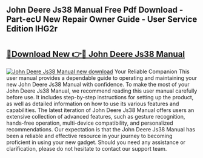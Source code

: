 ## John Deere Js38 Manual Free Pdf Download - Part-ecU New Repair Owner Guide - User Service Edition IHG2r

# <h2><a href="http://bc92771.oget.top/?id=John+Deere+Js38+Manual">🔗Download New 👉🔴 John Deere Js38 Manual</a></h2>

[![John Deere Js38 Manual new download](https://i.imgur.com/5g1atiW.png)](http://bc92771.oget.top/?id=John+Deere+Js38+Manual)
Your Reliable Companion This user manual provides a dependable guide to operating and maintaining your new John Deere Js38 Manual with confidence. To make the most of your John Deere Js38 Manual, we recommend reading this user manual carefully before use. It includes step-by-step instructions for setting up the product, as well as detailed information on how to use its various features and capabilities. The latest iteration of John Deere Js38 Manual offers users an extensive collection of advanced features, such as gesture recognition, hands-free operation, multi-device compatibility, and personalized recommendations. Our expectation is that the John Deere Js38 Manual has been a reliable and effective resource in your journey to becoming proficient in using your new gadget. Should you need any assistance or clarification, please do not hesitate to contact our support team.
